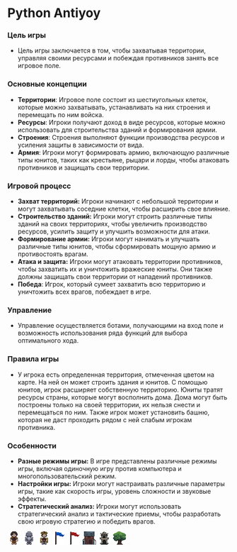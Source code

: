 # Python Antiyoy

### Цель игры

* Цель игры заключается в том, чтобы захватывая территории, управляя своими ресурсами и побеждая противников
  занять все игровое поле.

### Основные концепции

* **Территории**: Игровое поле состоит из шестиугольных клеток, которые можно захватывать, устанавливать на
  них строения и перемещать по ним войска.
* **Ресурсы**: Игроки получают доход в виде ресурсов, которые можно использовать для строительства зданий и формирования
  армии.
* **Строения**: Строения выполняют функции производства ресурсов и усиления защиты в зависимости от вида.
* **Армия**: Игроки могут формировать армию, включающую различные типы юнитов, таких как крестьяне, рыцари и лорды,
  чтобы атаковать противников и защищать свои территории.

### Игровой процесс

* **Захват территорий:** Игроки начинают с небольшой территории и могут захватывать соседние клетки, чтобы расширить
  свое влияние.
* **Строительство зданий:** Игроки могут строить различные типы зданий на своих территориях, чтобы увеличить
  производство ресурсов, усилить защиту и улучшить возможности для атаки.
* **Формирование армии:** Игроки могут нанимать и улучшать различные типы юнитов, чтобы сформировать мощную армию и
  противостоять врагам.
* **Атака и защита:** Игроки могут атаковать территории противников, чтобы захватить их и уничтожить вражеские юниты.
  Они также должны защищать свои территории от нападений противников.
* **Победа**: Игрок, который сумеет захватить всю территорию и уничтожить всех врагов, побеждает в игре.

### Управление

* Управление осуществляется ботами, получающими на вход поле и возможность использования ряда функций для выбора
  оптимального хода.

### Правила игры

* У игрока есть определенная территория, отмеченная цветом на карте. На ней он может строить здания и юнитов. С помощью
  юнитов, игрок расширяет собственную территорию. Юниты тратят ресурсы страны, которые могут восполнить дома. Дома могут
  быть построены только на своей территории, их нельзя снести и перемещаться по ним. Также игрок может установить башню,
  которая не даст проходить рядом с ней слабым игрокам противника.

### Особенности

* **Разные режимы игры:** В игре представлены различные режимы игры, включая одиночную игру против компьютера и
  многопользовательский режим.
* **Настройки игры:** Игроки могут настраивать различные параметры игры, такие как скорость игры, уровень сложности и
  звуковые эффекты.
* **Стратегический анализ:** Игроки могут использовать стратегический анализ и тактические приемы, чтобы разработать
  свою игровую стратегию и победить врагов.

![peasant.png](content%2Fsprites_dark%2Fpeasant.png) ![knight.png](content%2Fsprites_dark%2Fknight.png) ![lord.png](content%2Fsprites_dark%2Flord.png) ![flag_blue.png](content%2Fsprites_dark%2Fflag_blue.png) ![flag_red.png](content%2Fsprites_dark%2Fflag_red.png) ![house.png](content%2Fsprites_dark%2Fhouse.png) ![tower.png](content%2Fsprites_dark%2Ftower.png) ![tree.png](content%2Fsprites_dark%2Ftree.png)